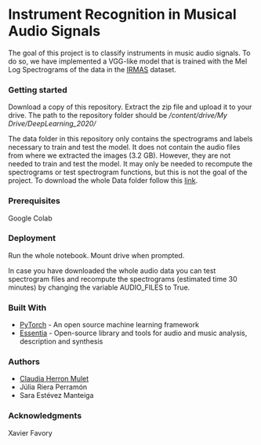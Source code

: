 # Instrument Recognition in Musical Audio Signals 
The goal of this project is to classify instruments in music audio signals. To do so, we have implemented a VGG-like model that is trained with the Mel Log Spectrograms of the data in the [IRMAS](https://www.upf.edu/web/mtg/irmas) dataset.

### Getting started
Download a copy of this repository. Extract the zip file and upload it to your drive. The path to the repository folder should be */content/drive/My Drive/DeepLearning_2020/*

The data folder in this repository only contains the spectrograms and labels necessary to train and test the model. It does not contain the audio files from where we extracted the images (3.2 GB). However, they are not needed to train and test the model. It may only be needed to recompute the spectrograms or test spectrogram functions, but this is not the goal of the project. To download the whole Data folder follow this [link](https://drive.google.com/open?id=1PCZbU3EFrr0Ek2II3MtZ8QsX-o3S0cMA).



### Prerequisites
Google Colab

### Deployment

Run the whole notebook. Mount drive when prompted.

In case you have downloaded the whole audio data you can test spectrogram files and recompute the spectrograms (estimated time 30 minutes) by changing the variable AUDIO_FILES to True.

### Built With
* [PyTorch](https://pytorch.org) - An open source machine learning framework
* [Essentia](https://essentia.upf.edu) - Open-source library and tools for audio and music analysis, description and synthesis

### Authors
* [Claudia Herron Mulet](https://www.linkedin.com/in/claudiaherronmulet/)
* Júlia Riera Perramón
* Sara Estévez Manteiga

### Acknowledgments
Xavier Favory

